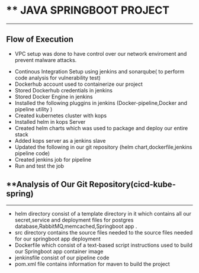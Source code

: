 # ** JAVA SPRINGBOOT PROJECT
---
## Flow of Execution
- VPC setup was done to have control over our network enviroment and prevent malware attacks.
* Continous Integration Setup using jenkins and sonarqube( to perform code analysis for vulnerability test)
* Dockerhub account used to containerize our project
* Stored Dockerhub credentials in jenkins
* Stored Docker Engine in jenkins
* Installed the following pluggins in jenkins (Docker-pipeline,Docker and pipeline utility )
* Created kubernetes cluster with kops 
* Installed helm in kops Server
* Created helm charts which was used to package and deploy our entire stack
* Added kops server as a jenkins slave
* Updated the following in our git repository (helm chart,dockerfile,jenkins pipeline code)
*  Created jenkins job for pipeline
*  Run and test the job
## **Analysis of Our Git Repository(cicd-kube-spring)
---
- helm directory consist of a template directory in it which contains all our secret,service and deployment files for postgres database,RabbitMQ,memcached,Springboot app . 
- src directory contains the source files needed to the source files needed for our springboot app deployment 
- Dockerfile which consist of a text-based script instructions used to build our Springboot app container image
- jenkinsfile consist of our pipeline code  
- pom.xml file contains information for maven to build the project
